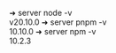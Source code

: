 ➜  server node -v    
v20.10.0
➜  server pnpm -v               
10.10.0
➜  server npm -v     
10.2.3